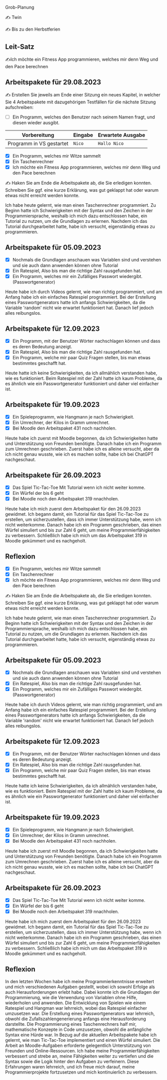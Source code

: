 Grob-Planung

✍️ Twin

✍️ Bis zu den Herbstferien

## Leit-Satz

✍️Ich möchte ein Fitness App programmieren, welches mir denn Weg und den Pace berechnen

## Arbeitspakete für 29.08.2023

✍️ Erstellen Sie jeweils am Ende einer Sitzung ein neues Kapitel, in welcher Sie 4 Arbeitspakete mit dazugehörigen Testfällen für die nächste Sitzung aufschreiben:

- [ ] Ein Programm, welches den Benutzer nach seinem Namen fragt, und diesen wieder ausgibt.

| Vorbereitung | Eingabe | Erwartete Ausgabe |
| --- | --- | --- |
| Programm in VS gestartet | `Nico` | `Hallo Nico` |

- [x] Ein Programm, welches mir Witze sammelt
- [x] Ein Taschenrechner
- [x] Ich möchte ein Fitness App programmieren, welches mir denn Weg und den Pace berechnen

✍️ Haken Sie am Ende die Arbeitspakete ab, die Sie erledigen konnten. Schreiben Sie ggf. eine kurze Erklärung, was gut geklappt hat oder warum etwas nicht erreicht werden konnte.

Ich habe heute gelernt, wie man einen Taschenrechner programmiert. Zu Beginn hatte ich Schwierigkeiten mit der Syntax und den Zeichen in der Programmiersprache, weshalb ich mich dazu entschlossen habe, ein Tutorial zu nutzen, um die Grundlagen zu erlernen. Nachdem ich das Tutorial durchgearbeitet hatte, habe ich versucht, eigenständig etwas zu programmieren.

## Arbeitspakete für 05.09.2023

- [x] Nochmals die Grundlagen anschauen was Variablen sind und verstehen und sie auch dann anwenden können ohne Tutorial
- [x] Ein Ratespiel, Also bis man die richtige Zahl rausgefunden hat.
- [x] Ein Programm, welches mir ein Zufälliges Passwort wiedergibt.(Passwortgenerator)

Heute habe ich durch Videos gelernt, wie man richtig programmiert, und am Anfang habe ich ein einfaches Ratespiel programmiert. Bei der Erstellung eines Passwortgenerators hatte ich anfangs Schwierigkeiten, da die Variable 'random' nicht wie erwartet funktioniert hat. Danach lief jedoch alles reibungslos.

## Arbeitspakete für 12.09.2023 

- [x] Ein Programm, mit der Benutzer Wörter nachschlagen können und dass es deren Bedeutung anzeigt.
- [x] Ein Ratespiel, Also bis man die richtige Zahl rausgefunden hat.
- [x] Ein Programm, welche mir paar Quiz Fragen stellen, bis man etwas bestimmtes geschafft hat.

Heute hatte ich keine Schwierigkeiten, da ich allmählich verstanden habe, wie es funktioniert. Beim Ratespiel mit der Zahl hatte ich kaum Probleme, da es ähnlich wie ein Passwortgenerator funktioniert und daher viel einfacher ist.

## Arbeitspakete für 19.09.2023 
- [x] Ein Spieleprogramm, wie Hangmann je nach Schwierigkeit.
- [x] Ein Umrechner, der Kilos in Gramm umrechnet.
- [x] Bei Moodle den Arbeitspaket 431 noch nachholen.

Heute habe ich zuerst mit Moodle begonnen, da ich Schwierigkeiten hatte und Unterstützung von Freunden benötigte. Danach habe ich ein Programm zum Umrechnen geschrieben. Zuerst habe ich es alleine versucht, aber da ich nicht genau wusste, wie ich es machen sollte, habe ich bei ChatGPT nachgeschaut.

## Arbeitspakete für 26.09.2023 
- [x] Das Spiel Tic-Tac-Toe Mit Tutorial wenn ich nicht weiter komme.
- [x] Ein Würfel der bis 6 geht
- [x] Bei Moodle noch den Arbeitspaket 319 nnachholen.

Heute habe ich mich zuerst dem Arbeitspaket für den 26.09.2023 gewidmet. Ich begann damit, ein Tutorial für das Spiel Tic-Tac-Toe zu erstellen, um sicherzustellen, dass ich immer Unterstützung habe, wenn ich nicht weiterkomme. Danach habe ich ein Programm geschrieben, das einen Würfel simuliert und bis zur Zahl 6 geht, um meine Programmierfähigkeiten zu verbessern. Schließlich habe ich mich um das Arbeitspaket 319 in Moodle gekümmert und es nachgeholt.

## Reflexion
- [x] Ein Programm, welches mir Witze sammelt
- [x] Ein Taschenrechner
- [x] Ich möchte ein Fitness App programmieren, welches mir denn Weg und den Pace berechnen

✍️ Haken Sie am Ende die Arbeitspakete ab, die Sie erledigen konnten. Schreiben Sie ggf. eine kurze Erklärung, was gut geklappt hat oder warum etwas nicht erreicht werden konnte.

Ich habe heute gelernt, wie man einen Taschenrechner programmiert. Zu Beginn hatte ich Schwierigkeiten mit der Syntax und den Zeichen in der Programmiersprache, weshalb ich mich dazu entschlossen habe, ein Tutorial zu nutzen, um die Grundlagen zu erlernen. Nachdem ich das Tutorial durchgearbeitet hatte, habe ich versucht, eigenständig etwas zu programmieren.

## Arbeitspakete für 05.09.2023

- [x] Nochmals die Grundlagen anschauen was Variablen sind und verstehen und sie auch dann anwenden können ohne Tutorial
- [x] Ein Ratespiel, Also bis man die richtige Zahl rausgefunden hat.
- [x] Ein Programm, welches mir ein Zufälliges Passwort wiedergibt.(Passwortgenerator)

Heute habe ich durch Videos gelernt, wie man richtig programmiert, und am Anfang habe ich ein einfaches Ratespiel programmiert. Bei der Erstellung eines Passwortgenerators hatte ich anfangs Schwierigkeiten, da die Variable 'random' nicht wie erwartet funktioniert hat. Danach lief jedoch alles reibungslos.

## Arbeitspakete für 12.09.2023 

- [x] Ein Programm, mit der Benutzer Wörter nachschlagen können und dass es deren Bedeutung anzeigt.
- [x] Ein Ratespiel, Also bis man die richtige Zahl rausgefunden hat.
- [x] Ein Programm, welche mir paar Quiz Fragen stellen, bis man etwas bestimmtes geschafft hat.

Heute hatte ich keine Schwierigkeiten, da ich allmählich verstanden habe, wie es funktioniert. Beim Ratespiel mit der Zahl hatte ich kaum Probleme, da es ähnlich wie ein Passwortgenerator funktioniert und daher viel einfacher ist.

## Arbeitspakete für 19.09.2023 
- [x] Ein Spieleprogramm, wie Hangmann je nach Schwierigkeit.
- [x] Ein Umrechner, der Kilos in Gramm umrechnet.
- [x] Bei Moodle den Arbeitspaket 431 noch nachholen.

Heute habe ich zuerst mit Moodle begonnen, da ich Schwierigkeiten hatte und Unterstützung von Freunden benötigte. Danach habe ich ein Programm zum Umrechnen geschrieben. Zuerst habe ich es alleine versucht, aber da ich nicht genau wusste, wie ich es machen sollte, habe ich bei ChatGPT nachgeschaut.

## Arbeitspakete für 26.09.2023 
- [x] Das Spiel Tic-Tac-Toe Mit Tutorial wenn ich nicht weiter komme.
- [x] Ein Würfel der bis 6 geht
- [x] Bei Moodle noch den Arbeitspaket 319 nnachholen.

Heute habe ich mich zuerst dem Arbeitspaket für den 26.09.2023 gewidmet. Ich begann damit, ein Tutorial für das Spiel Tic-Tac-Toe zu erstellen, um sicherzustellen, dass ich immer Unterstützung habe, wenn ich nicht weiterkomme. Danach habe ich ein Programm geschrieben, das einen Würfel simuliert und bis zur Zahl 6 geht, um meine Programmierfähigkeiten zu verbessern. Schließlich habe ich mich um das Arbeitspaket 319 in Moodle gekümmert und es nachgeholt.

## Reflexion

In den letzten Wochen habe ich meine Programmierkenntnisse erweitert und mich verschiedenen Aufgaben gestellt, wobei ich sowohl Erfolge als auch Herausforderungen erlebt habe. Dabei konnte ich die Grundlagen der Programmierung, wie die Verwendung von Variablen ohne Hilfe, wiederholen und anwenden.
Die Entwicklung von Spielen wie einem Ratespiel und Hangman war lehrreich, wobei das Ratespiel einfacher umzusetzen war. Die Erstellung eines Passwortgenerators war lehrreich, obwohl die Zufallszahlengenerierung anfangs eine Herausforderung darstellte.
Die Programmierung eines Taschenrechners half mir, mathematische Konzepte in Code umzusetzen, obwohl die anfängliche Syntax eine Hürde war. In Bezug auf die aktuellen Arbeitspakete habe ich gelernt, wie man Tic-Tac-Toe implementiert und einen Würfel simuliert.
Die Arbeit an Moodle-Aufgaben erforderte gelegentlich Unterstützung von Freunden und Online-Ressourcen. Ich habe meine Programmierfähigkeiten verbessert und strebe an, meine Fähigkeiten weiter zu vertiefen und die Syntax sowie die Logik hinter den Aufgaben zu verfeinern. Diese Erfahrungen waren lehrreich, und ich freue mich darauf, meine Programmierprojekte fortzusetzen und mich kontinuierlich zu verbessern.
